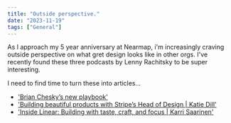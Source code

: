 ```yaml
---
title: "Outside perspective."
date: "2023-11-19"
tags: ["General"]
---
```


As I approach my 5 year anniversary at Nearmap, i'm increasingly craving outside perspective on what gret design looks like in other orgs. I've recently found these three podcasts by Lenny Rachitsky to be super interesting.

I need to find time to turn these into articles...

- ['Brian Chesky’s new playbook'](https://www.lennyspodcast.com/brian-cheskys-new-playbook/)
- ['Building beautiful products with Stripe’s Head of Design | Katie Dill'](https://www.lennyspodcast.com/building-beautiful-products-with-stripes-head-of-design-katie-dill-stripe-airbnb-lyft/)
- ['Inside Linear: Building with taste, craft, and focus | Karri Saarinen'](htthttps://www.lennyspodcast.com/inside-linear-building-with-taste-craft-and-focus-karri-saarinen-co-founder-designer-ceo/)
